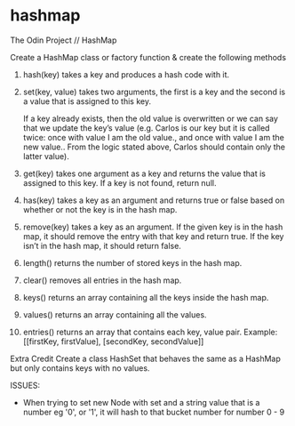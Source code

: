 # hashmap
The Odin Project // HashMap

 Create a HashMap class or factory function & create the following methods


 1. hash(key) takes a key and produces a hash code with it. 

 2. set(key, value) takes two arguments, the first is a key and the second is a value that is assigned to this key. 
    
    If a key already exists, then the old value is overwritten or we can say that we update the key’s value (e.g. Carlos is our key but it is called twice: once with value I am the old value., and once with value I am the new value.. From the logic stated above, Carlos should contain only the latter value).

 3. get(key) takes one argument as a key and returns the value that is assigned to this key. If a key is not found, return null.


 4.  has(key) takes a key as an argument and returns true or false based on whether or not the key is in the hash map.

 5. remove(key) takes a key as an argument. If the given key is in the hash map, it should remove the entry with that key and return true. If the key isn’t in the hash map, it should return false.

 6. length() returns the number of stored keys in the hash map.

 7. clear() removes all entries in the hash map.

 8. keys() returns an array containing all the keys inside the hash map.

 9. values() returns an array containing all the values.

 10. entries() returns an array that contains each key, value pair. Example: [[firstKey, firstValue], [secondKey, secondValue]]


Extra Credit
Create a class HashSet that behaves the same as a HashMap but only contains keys with no values.
   

 

ISSUES:
* When trying to set new Node with set and a string value that is a number eg '0', or '1', it will hash to that bucket number for number 0 - 9
